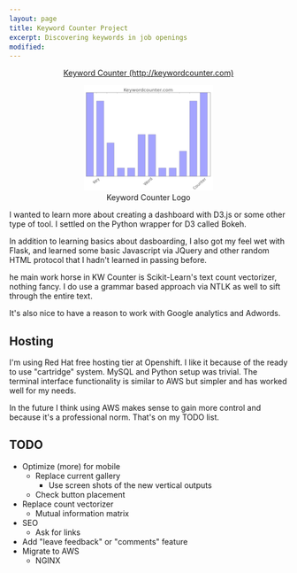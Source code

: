 ```yaml
---
layout: page
title: Keyword Counter Project
excerpt: Discovering keywords in job openings
modified:
---
```

<center><a  href="http://keywordcounter.com">Keyword Counter  (http://keywordcounter.com)</a>

<figure>
    <img  src="/images/keyword_counter_logo.png" alt="keyword counter logo">
    <figcaption>Keyword Counter Logo</figcaption>
</figure>
</center>

I wanted to learn more about creating a dashboard with D3.js or some other type of tool. I settled on the Python wrapper for D3 called Bokeh.

In addition to learning basics about dasboarding, I also got my feel wet with Flask, and learned some basic Javascript via JQuery and other random HTML protocol that I hadn't learned in passing before.

he main work horse in KW Counter is Scikit-Learn's text count vectorizer, nothing fancy. I do use a grammar based approach via NTLK as well to sift through the entire text.

It's also nice to have a reason to work with Google analytics and Adwords.

## Hosting
I'm using Red Hat free hosting tier at Openshift. I like it because of the ready to use "cartridge" system. MySQL and Python setup was trivial. The terminal interface functionality is similar to AWS but simpler and has worked well for my needs.

In the future I think using AWS makes sense to gain more control and because it's a professional norm. That's on my TODO list.

## TODO
* Optimize (more) for mobile
    * Replace current gallery
        * Use screen shots of the new vertical outputs
    * Check button placement
* Replace count vectorizer
    * Mutual information matrix
* SEO
    * Ask for links
* Add "leave feedback" or "comments" feature
* Migrate to AWS
    * NGINX

